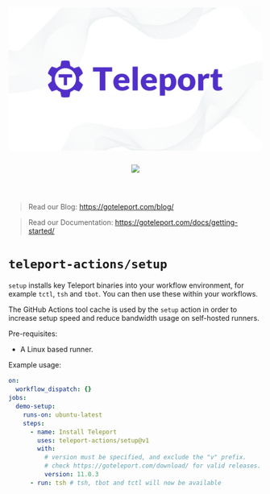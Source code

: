 <div align="center">
   <img src="https://github.com/gravitational/teleport-actions/raw/main/assets/img/readme-header.png" width=750/>
   <div align="center" style="padding: 25px">
      <a href="https://www.apache.org/licenses/LICENSE-2.0">
      <img src="https://img.shields.io/badge/Apache-2.0-red.svg" />
      </a>
   </div>
</div>
</br>

> Read our Blog: <https://goteleport.com/blog/>

> Read our Documentation: <https://goteleport.com/docs/getting-started/>

# `teleport-actions/setup`

`setup` installs key Teleport binaries into your workflow environment, for
example `tctl`, `tsh` and `tbot`. You can then use these within your workflows.

The GitHub Actions tool cache is used by the `setup` action in order to increase
setup speed and reduce bandwidth usage on self-hosted runners.

Pre-requisites:

- A Linux based runner.

Example usage:

```yaml
on:
  workflow_dispatch: {}
jobs:
  demo-setup:
    runs-on: ubuntu-latest
    steps:
      - name: Install Teleport
        uses: teleport-actions/setup@v1
        with:
          # version must be specified, and exclude the "v" prefix.
          # check https://goteleport.com/download/ for valid releases.
          version: 11.0.3
      - run: tsh # tsh, tbot and tctl will now be available
```
